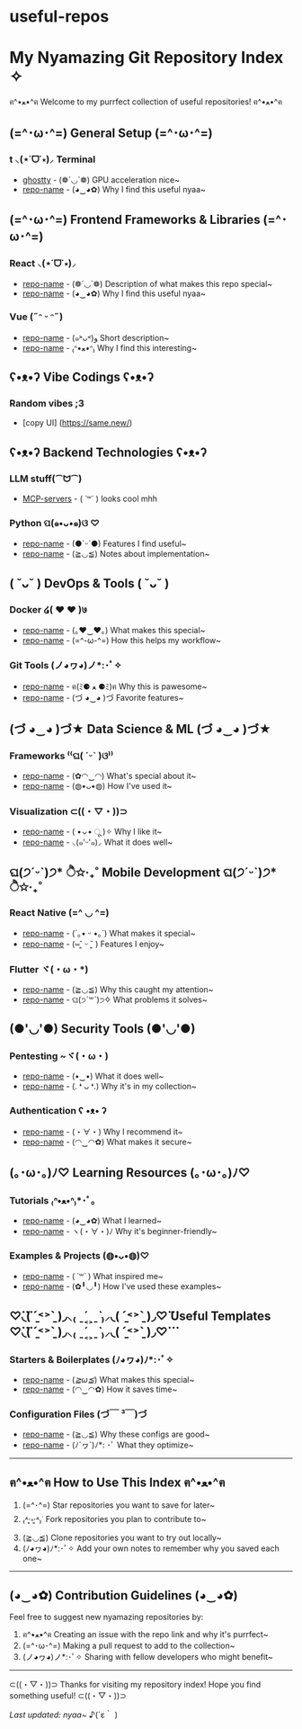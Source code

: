 # useful-repos
# My Nyamazing Git Repository Index ✧

ฅ^•ﻌ•^ฅ Welcome to my purrfect collection of useful repositories! ฅ^•ﻌ•^ฅ


## (=^･ω･^=) General Setup (=^･ω･^=)

### t ⸜(⋆˙ᗜ˙⋆)⸝ Terminal 
- [ghostty](https://ghostty.org/) - (❁´◡`❁) GPU acceleration nice~
- [repo-name](repo-link) - (◕‿◕✿) Why I find this useful nyaa~


## (=^･ω･^=) Frontend Frameworks & Libraries (=^･ω･^=)

### React ⸜(⋆˙ᗜ˙⋆)⸝
- [repo-name](repo-link) - (❁´◡`❁) Description of what makes this repo special~
- [repo-name](repo-link) - (◕‿◕✿) Why I find this useful nyaa~

### Vue (˶ᵔ ᵕ ᵔ˶)
- [repo-name](repo-link) - (๑˃ᴗ˂)ﻭ Short description~
- [repo-name](repo-link) - ₍ᐢ•ﻌ•ᐢ₎ Why I find this interesting~


## ʕ•ᴥ•ʔ Vibe Codings ʕ•ᴥ•ʔ


### Random vibes ;3
- [copy UI] (https://same.new/)


## ʕ•ᴥ•ʔ Backend Technologies ʕ•ᴥ•ʔ

### LLM stuff(⁀ᗢ⁀)
- [MCP-servers](https://github.com/punkpeye/awesome-mcp-servers) - ( ˙꒳​˙ )  looks cool mhh

### Python ପ(๑•ᴗ•๑)ଓ ♡
- [repo-name](repo-link) - (●ˊᵕˋ●) Features I find useful~
- [repo-name](repo-link) - (≧◡≦) Notes about implementation~

## ( ˘ᴗ˘ ) DevOps & Tools ( ˘ᴗ˘ )

### Docker ໒( ♥ ♥ )७
- [repo-name](repo-link) - (｡♥‿♥｡) What makes this special~
- [repo-name](repo-link) - (=^-ω-^=) How this helps my workflow~

### Git Tools (ノ◕ヮ◕)ノ*:･ﾟ✧
- [repo-name](repo-link) - ฅ(ﾐ⚈ ﻌ ⚈ﾐ)ฅ Why this is pawesome~
- [repo-name](repo-link) - (づ ◕‿◕ )づ Favorite features~

## (づ ◕‿◕ )づ★ Data Science & ML (づ ◕‿◕ )づ★

### Frameworks ⁽⁽ଘ( ˊᵕˋ )ଓ⁾⁾
- [repo-name](repo-link) - (✿◠‿◠) What's special about it~
- [repo-name](repo-link) - (◍•ᴗ•◍) How I've used it~

### Visualization ⊂((・▽・))⊃
- [repo-name](repo-link) - ( •⌄• ू )✧ Why I like it~
- [repo-name](repo-link) - ⸜(๑'ᵕ'๑)⸝ What it does well~

## ଘ(੭ˊᵕˋ)੭* ੈ✩‧₊˚ Mobile Development ଘ(੭ˊᵕˋ)੭* ੈ✩‧₊˚

### React Native (=^ ◡ ^=)
- [repo-name](repo-link) - (´｡• ᵕ •｡`) What makes it special~
- [repo-name](repo-link) - (⑅˘͈ ᵕ ˘͈ ) Features I enjoy~

### Flutter ヾ(・ω・*)
- [repo-name](repo-link) - (≧◡≦) Why this caught my attention~
- [repo-name](repo-link) - ଘ(੭ˊ꒳​ˋ)੭✧ What problems it solves~

## (●'◡'●) Security Tools (●'◡'●)

### Pentesting ~ヾ(・ω・)
- [repo-name](repo-link) - (•‿•) What it does well~
- [repo-name](repo-link) - (. ❛ ᴗ ❛.) Why it's in my collection~

### Authentication ʕ •ᴥ• ʔ
- [repo-name](repo-link) - (・∀・) Why I recommend it~
- [repo-name](repo-link) - (◠‿◠✿) What makes it secure~

## (｡･ω･｡)ﾉ♡ Learning Resources (｡･ω･｡)ﾉ♡

### Tutorials ₍ᐢ•ﻌ•ᐢ₎*･ﾟ｡
- [repo-name](repo-link) - (◕‿◕✿) What I learned~
- [repo-name](repo-link) - ヽ(・∀・)ﾉ Why it's beginner-friendly~

### Examples & Projects (◍•ᴗ•◍)♡
- [repo-name](repo-link) - ( ˙꒳˙ ) What inspired me~
- [repo-name](repo-link) - (✿╹◡╹) How I've used these examples~

## ♡⃛◟( ˊ̱˂˃ˋ̱ )◞⸜₍ ˍ́˱˲ˍ̀ ₎⸝◟( ˊ̱˂˃ˋ̱ )◞♡⃛ Useful Templates ♡⃛◟( ˊ̱˂˃ˋ̱ )◞⸜₍ ˍ́˱˲ˍ̀ ₎⸝◟( ˊ̱˂˃ˋ̱ )◞♡⃛

### Starters & Boilerplates (ﾉ◕ヮ◕)ﾉ*:･ﾟ✧
- [repo-name](repo-link) - (*≧ω≦*) What makes this special~
- [repo-name](repo-link) - (◠‿◠✿) How it saves time~

### Configuration Files (づ￣ ³￣)づ
- [repo-name](repo-link) - (≧◡≦) Why these configs are good~
- [repo-name](repo-link) - (ﾉ´ヮ`)ﾉ*: ･ﾟ What they optimize~

---

## ฅ^•ﻌ•^ฅ How to Use This Index ฅ^•ﻌ•^ฅ

1. (=^･^=) Star repositories you want to save for later~
2. ₍˄·͈༝·͈˄₎ᐝ Fork repositories you plan to contribute to~
3. (≧◡≦) Clone repositories you want to try out locally~
4. (ﾉ◕ヮ◕)ﾉ*:･ﾟ✧ Add your own notes to remember why you saved each one~

---

## (◕‿◕✿) Contribution Guidelines (◕‿◕✿)

Feel free to suggest new nyamazing repositories by:

1. ฅ^•ﻌ•^ฅ Creating an issue with the repo link and why it's purrfect~
2. (=^･ω･^=) Making a pull request to add to the collection~
3. (ノ◕ヮ◕)ノ*:･ﾟ✧ Sharing with fellow developers who might benefit~

---

⊂((・▽・))⊃ Thanks for visiting my repository index! Hope you find something useful! ⊂((・▽・))⊃

*Last updated: nyaa~* ♪(´ε｀ )
